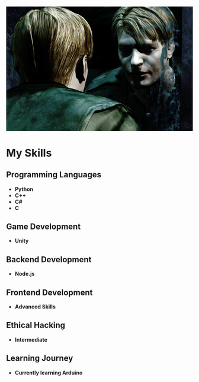 ![Profile Image](Img.jpeg)

# My Skills

## Programming Languages
- **Python**
- **C++**
- **C#**
- **C**

## Game Development
- **Unity**

## Backend Development
- **Node.js**

## Frontend Development
- **Advanced Skills**

## Ethical Hacking
- **Intermediate**

## Learning Journey
- **Currently learning Arduino**
